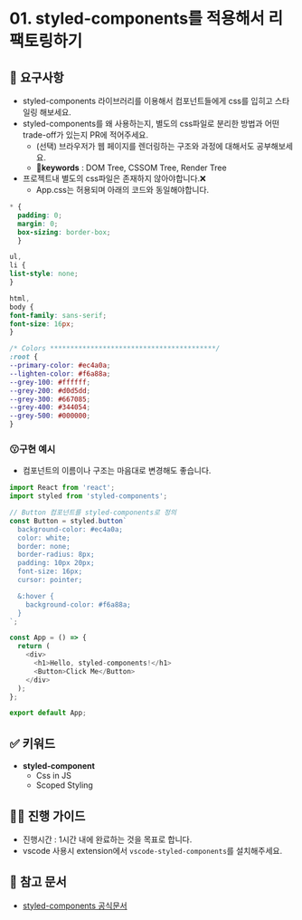 # 01. styled-components를 적용해서 리팩토링하기

## 🎯 요구사항
- styled-components 라이브러리를 이용해서 컴포넌트들에게 css를 입히고 스타일링 해보세요. 
- styled-components를 왜 사용하는지, 별도의 css파일로 분리한 방법과 어떤 trade-off가 있는지 PR에 적어주세요.
  - (선택) 브라우저가 웹 페이지를 렌더링하는 구조와 과정에 대해서도 공부해보세요.
  - **🔑keywords** : DOM Tree, CSSOM Tree, Render Tree
- 프로젝트내 별도의 css파일은 존재하지 않아야합니다.❌
  - App.css는 허용되며 아래의 코드와 동일해야합니다.
```css
* {
  padding: 0;
  margin: 0;
  box-sizing: border-box;
  }

ul,
li {
list-style: none;
}

html,
body {
font-family: sans-serif;
font-size: 16px;
}

/* Colors *****************************************/
:root {
--primary-color: #ec4a0a;
--lighten-color: #f6a88a;
--grey-100: #ffffff;
--grey-200: #d0d5dd;
--grey-300: #667085;
--grey-400: #344054;
--grey-500: #000000;
}

```

### 😗구현 예시
- 컴포넌트의 이름이나 구조는 마음대로 변경해도 좋습니다.
```javascript
import React from 'react';
import styled from 'styled-components';

// Button 컴포넌트를 styled-components로 정의
const Button = styled.button`
  background-color: #ec4a0a;
  color: white;
  border: none;
  border-radius: 8px;
  padding: 10px 20px;
  font-size: 16px;
  cursor: pointer;

  &:hover {
    background-color: #f6a88a;
  }
`;

const App = () => {
  return (
    <div>
      <h1>Hello, styled-components!</h1>
      <Button>Click Me</Button>
    </div>
  );
};

export default App;
```

## ✅ 키워드
- **styled-component**
  - Css in JS
  - Scoped Styling

## 🧙‍♀️ 진행 가이드
- 진행시간 : 1시간 내에 완료하는 것을 목표로 합니다.
- vscode 사용시 extension에서 `vscode-styled-components`를 설치해주세요.

## 🔗 참고 문서
- [styled-components 공식문서](https://styled-components.com/docs)
